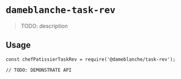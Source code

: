 # `dameblanche-task-rev`

> TODO: description

## Usage

```
const chefPatissierTaskRev = require('@dameblanche/task-rev');

// TODO: DEMONSTRATE API
```
